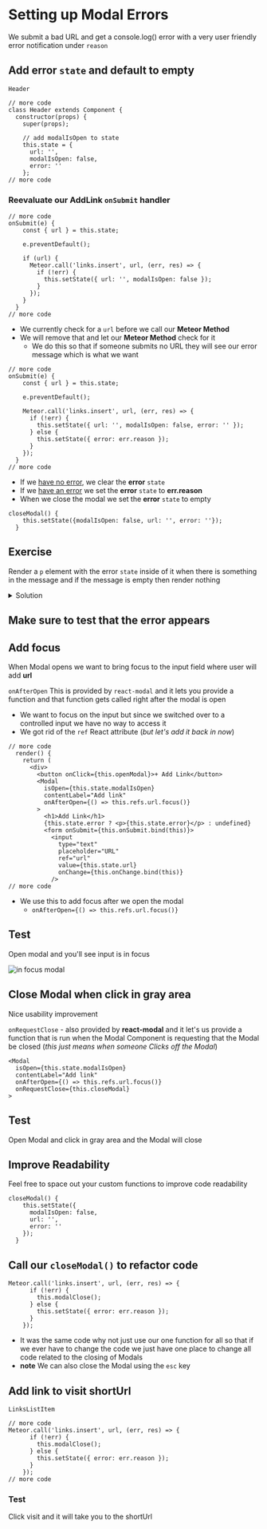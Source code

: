 # Setting up Modal Errors
We submit a bad URL and get a console.log() error with a very user friendly error notification under `reason`

## Add error `state` and default to empty
`Header`

```
// more code
class Header extends Component {
  constructor(props) {
    super(props);

    // add modalIsOpen to state
    this.state = {
      url: '',
      modalIsOpen: false,
      error: ''
    };
// more code
```

### Reevaluate our AddLink `onSubmit` handler
```
// more code
onSubmit(e) {
    const { url } = this.state;

    e.preventDefault();

    if (url) {
      Meteor.call('links.insert', url, (err, res) => {
        if (!err) {
          this.setState({ url: '', modalIsOpen: false });
        }
      });
    }
  }
// more code
```

* We currently check for a `url` before we call our **Meteor Method**
* We will remove that and let our **Meteor Method** check for it
    - We do this so that if someone submits no URL they will see our error message which is what we want

```
// more code
onSubmit(e) {
    const { url } = this.state;

    e.preventDefault();

    Meteor.call('links.insert', url, (err, res) => {
      if (!err) {
        this.setState({ url: '', modalIsOpen: false, error: '' });
      } else {
        this.setState({ error: err.reason });
      }
    });
  }
// more code
```

* If we <u>have no error</u>, we clear the **error** `state`
* If we <u>have an error</u> we set the **error** `state` to **err.reason**
* When we close the modal we set the **error** `state` to empty

```
closeModal() {
    this.setState({modalIsOpen: false, url: '', error: ''});
  }
```

## Exercise
Render a `p` element with the error `state` inside of it when there is something in the message and if the message is empty then render nothing

<details>
  <summary>Solution</summary>
Using custom function
```
renderError() {
    if (this.state.error) {
      return <p>{this.state.error}</p>;
    }
  }
```

And you call that function

```
<h1>Add Link</h1>
{this.renderError()}
```

Or you could use a one line ternary operator with:

```
<h1>Add Link</h1>
{this.state.error ? <p>{this.state.error}</p> : undefined}
```
</details>

## Make sure to test that the error appears

## Add focus
When Modal opens we want to bring focus to the input field where user will add **url**

`onAfterOpen` This is provided by `react-modal` and it lets you provide a function and that function gets called right after the modal is open

* We want to focus on the input but since we switched over to a controlled input we have no way to access it
* We got rid of the `ref` React attribute (_but let's add it back in now_)

```
// more code
  render() {
    return (
      <div>
        <button onClick={this.openModal}>+ Add Link</button>
        <Modal
          isOpen={this.state.modalIsOpen}
          contentLabel="Add link"
          onAfterOpen={() => this.refs.url.focus()}
        >
          <h1>Add Link</h1>
          {this.state.error ? <p>{this.state.error}</p> : undefined}
          <form onSubmit={this.onSubmit.bind(this)}>
            <input
              type="text"
              placeholder="URL"
              ref="url"
              value={this.state.url}
              onChange={this.onChange.bind(this)}
            />
// more code
```

* We use this to add focus after we open the modal 
    - `onAfterOpen={() => this.refs.url.focus()}`

## Test
Open modal and you'll see input is in focus

![in focus modal](https://i.imgur.com/OeJkUjO.png)

## Close Modal when click in gray area
Nice usability improvement

`onRequestClose` - also provided by **react-modal** and it let's us provide a function that is run when the Modal Component is requesting that the Modal be closed (_this just means when someone Clicks off the Modal_)

```
<Modal
  isOpen={this.state.modalIsOpen}
  contentLabel="Add link"
  onAfterOpen={() => this.refs.url.focus()}
  onRequestClose={this.closeModal}
>
```

## Test
Open Modal and click in gray area and the Modal will close

## Improve Readability
Feel free to space out your custom functions to improve code readability
```
closeModal() {
    this.setState({
      modalIsOpen: false, 
      url: '', 
      error: ''
    });
  }
```

## Call our `closeModal()` to refactor code
```
Meteor.call('links.insert', url, (err, res) => {
      if (!err) {
        this.modalClose();
      } else {
        this.setState({ error: err.reason });
      }
    });
```

* It was the same code why not just use our one function for all so that if we ever have to change the code we just have one place to change all code related to the closing of Modals
* **note** We can also close the Modal using the `esc` key

## Add link to visit shortUrl
`LinksListItem`

```
// more code
Meteor.call('links.insert', url, (err, res) => {
      if (!err) {
        this.modalClose();
      } else {
        this.setState({ error: err.reason });
      }
    });
// more code
```

### Test
Click visit and it will take you to the shortUrl
